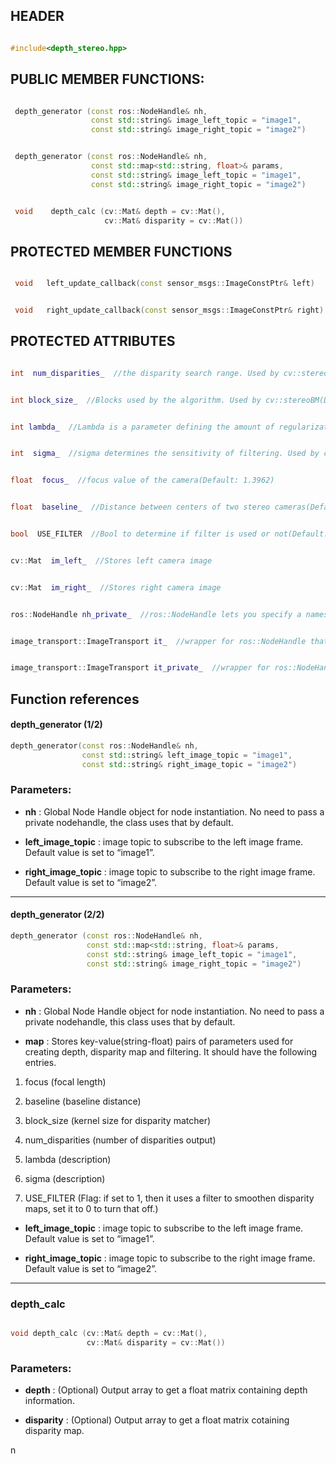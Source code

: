 
## HEADER

  

```c++

#include<depth_stereo.hpp>

```

  

## PUBLIC MEMBER FUNCTIONS:

  

```c++

 depth_generator (const ros::NodeHandle& nh,
				  const std::string& image_left_topic = "image1",
				  const std::string& image_right_topic = "image2")

```

```c++

 depth_generator (const ros::NodeHandle& nh,
				  const std::map<std::string, float>& params,
				  const std::string& image_left_topic = "image1",
				  const std::string& image_right_topic = "image2")

```

```c++

 void    depth_calc (cv::Mat& depth = cv::Mat(),
					 cv::Mat& disparity = cv::Mat())

```

  

## PROTECTED MEMBER FUNCTIONS

  

```c++

 void   left_update_callback(const sensor_msgs::ImageConstPtr& left)

```

```c++

 void   right_update_callback(const sensor_msgs::ImageConstPtr& right)

```

  

## PROTECTED ATTRIBUTES

  

```c++

int  num_disparities_  //the disparity search range. Used by cv::stereoBM(Default: 2*16)

```

```c++

int block_size_  //Blocks used by the algorithm. Used by cv::stereoBM(Default: 5)

```

```c++

int lambda_  //Lambda is a parameter defining the amount of regularization during filtering. Used by cv::ximgproc::DisparityWLSFilter(Default: 8000)

```

```c++

int  sigma_  //sigma determines the sensitivity of filtering. Used by cv::ximgproc::DisparityWLSFilter(Default: 5)

```

```c++

float  focus_  //focus value of the camera(Default: 1.3962)

```

```c++

float  baseline_  //Distance between centers of two stereo cameras(Default: 0.05)

```

```c++

bool  USE_FILTER  //Bool to determine if filter is used or not(Default: true)

```

```c++

cv::Mat  im_left_  //Stores left camera image

```

```c++

cv::Mat  im_right_  //Stores right camera image

```

```c++

ros::NodeHandle nh_private_  //ros::NodeHandle lets you specify a namespace for constructor

```

```c++

image_transport::ImageTransport it_  //wrapper for ros::NodeHandle that specialises for image data.

```

```c++

image_transport::ImageTransport it_private_  //wrapper for ros::NodeHandle that specialises for image data.

```
## Function references

#### depth_generator (1/2)
```c++
depth_generator(const ros::NodeHandle& nh,
				const std::string& left_image_topic = "image1",
				const std::string& right_image_topic = "image2")
```


### Parameters:

- **nh** : Global Node Handle object for node instantiation. No need to pass a private nodehandle, the class uses that by default.

- **left_image_topic** : image topic to subscribe to the left image frame. Default value is set to “image1”.

- **right_image_topic** : image topic to subscribe to the right image frame. Default value is set to “image2”.
------

#### depth_generator (2/2)
```c++
depth_generator (const ros::NodeHandle& nh,
				 const std::map<std::string, float>& params,
				 const std::string& image_left_topic = "image1",
				 const std::string& image_right_topic = "image2")
```
  

### Parameters:

-   **nh** : Global Node Handle object for node instantiation. No need to pass a private nodehandle, this class uses that by default.
    
-   **map** : Stores key-value(string-float) pairs of parameters used for creating depth, disparity map and filtering. It should have the following entries.
    

1. focus  (focal length)

2. baseline (baseline distance)

3. block_size  (kernel size for disparity matcher)

4. num_disparities  (number of disparities output)

5. lambda  (description)

6. sigma  (description)

7. USE_FILTER  (Flag: if set to 1, then it uses a filter to smoothen disparity maps, set it to 0 to turn that off.)

-   **left_image_topic** : image topic to subscribe to the left image frame. Default value is set to “image1”.
    
-   **right_image_topic** : image topic to subscribe to the right image frame. Default value is set to “image2”.
--------------------- 
    
### depth_calc 

```c++

void depth_calc (cv::Mat& depth = cv::Mat(),
				 cv::Mat& disparity = cv::Mat())

```


### Parameters:

-   **depth** : (Optional) Output array to get a float matrix containing depth information.
    
-   **disparity** : (Optional) Output array to get a float matrix cotaining disparity map.


n
